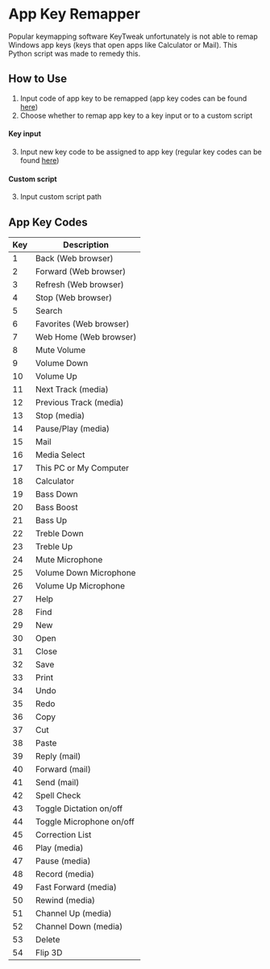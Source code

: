 # App Key Remapper
Popular keymapping software KeyTweak unfortunately is not able to remap Windows app keys (keys that open apps like Calculator or Mail). This Python script was made to remedy this.

## How to Use
1. Input code of app key to be remapped (app key codes can be found [here](#app-key-codes))
2. Choose whether to remap app key to a key input or to a custom script

#### Key input
3. Input new key code to be assigned to app key (regular key codes can be found [here](#https://learn.microsoft.com/en-us/dotnet/api/system.windows.forms.keys?view=windowsdesktop-7.0))

#### Custom script
3. Input custom script path

## App Key Codes
| Key | Description              |
| --- | ------------------------ |
| 1   | Back (Web browser)       |
| 2   | Forward (Web browser)    |
| 3   | Refresh (Web browser)    |
| 4   | Stop (Web browser)       |
| 5   | Search                   |
| 6   | Favorites (Web browser)  |
| 7   | Web Home (Web browser)   |
| 8   | Mute Volume              |
| 9   | Volume Down              |
| 10  | Volume Up                |
| 11  | Next Track (media)       |
| 12  | Previous Track (media)   |
| 13  | Stop (media)             |
| 14  | Pause/Play (media)       |
| 15  | Mail                     |
| 16  | Media Select             |
| 17  | This PC or My Computer   |
| 18  | Calculator               |
| 19  | Bass Down                |
| 20  | Bass Boost               |
| 21  | Bass Up                  |
| 22  | Treble Down              |
| 23  | Treble Up                |
| 24  | Mute Microphone          |
| 25  | Volume Down Microphone   |
| 26  | Volume Up Microphone     |
| 27  | Help                     |
| 28  | Find                     |
| 29  | New                      |
| 30  | Open                     |
| 31  | Close                    |
| 32  | Save                     |
| 33  | Print                    |
| 34  | Undo                     |
| 35  | Redo                     |
| 36  | Copy                     |
| 37  | Cut                      |
| 38  | Paste                    |
| 39  | Reply (mail)             |
| 40  | Forward (mail)           |
| 41  | Send (mail)              |
| 42  | Spell Check              |
| 43  | Toggle Dictation on/off  |
| 44  | Toggle Microphone on/off |
| 45  | Correction List          |
| 46  | Play (media)             |
| 47  | Pause (media)            |
| 48  | Record (media)           |
| 49  | Fast Forward (media)     |
| 50  | Rewind (media)           |
| 51  | Channel Up (media)       |
| 52  | Channel Down (media)     |
| 53  | Delete                   |
| 54  | Flip 3D                  |
